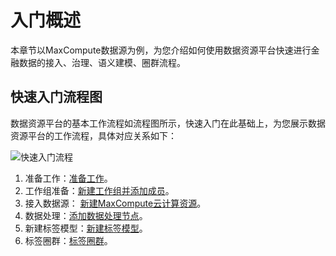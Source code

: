 # 入门概述

本章节以MaxCompute数据源为例，为您介绍如何使用数据资源平台快速进行金融数据的接入、治理、语义建模、圈群流程。

## 快速入门流程图

数据资源平台的基本工作流程如流程图所示，快速入门在此基础上，为您展示数据资源平台的工作流程，具体对应关系如下：

![快速入门流程](https://static-aliyun-doc.oss-accelerate.aliyuncs.com/assets/img/zh-CN/6979000161/p207761.png)

1.  准备工作：[准备工作](/cn.zh-CN/快速入门/准备工作.md)。
2.  工作组准备：[新建工作组并添加成员](/cn.zh-CN/快速入门/新建工作组并添加成员.md)。
3.  接入数据源： [新建MaxCompute云计算资源](/cn.zh-CN/快速入门/新建MaxCompute云计算资源.md)。
4.  数据处理：[添加数据处理节点](/cn.zh-CN/快速入门/添加数据处理节点.md)。
5.  新建标签模型：[新建标签模型](/cn.zh-CN/快速入门/新建标签模型.md)。
6.  标签圈群：[标签圈群](/cn.zh-CN/快速入门/标签圈群.md)。

